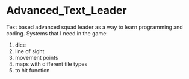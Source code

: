 # Advanced_Text_Leader
Text based advanced squad leader as a way to learn programming and coding.
Systems that I need in the game:  
 1) dice
 2) line of sight 
 3) movement points 
 4) maps with different tile types
 5) to hit function
 
